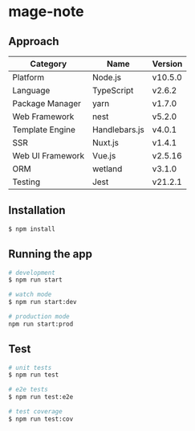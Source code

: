 # mage-note

## Approach

| Category         | Name          | Version |
| ---------------  | ------------- | --------|
| Platform         | Node.js       | v10.5.0 |
| Language         | TypeScript    | v2.6.2  |
| Package Manager  | yarn          | v1.7.0  |
| Web Framework    | nest          | v5.2.0  |
| Template Engine  | Handlebars.js | v4.0.1  |
| SSR              | Nuxt.js       | v1.4.1  |
| Web UI Framework | Vue.js        | v2.5.16 |
| ORM              | wetland       | v3.1.0  |
| Testing          | Jest          | v21.2.1 |

## Installation

```bash
$ npm install
```

## Running the app

```bash
# development
$ npm run start

# watch mode
$ npm run start:dev

# production mode
npm run start:prod
```

## Test

```bash
# unit tests
$ npm run test

# e2e tests
$ npm run test:e2e

# test coverage
$ npm run test:cov
```
